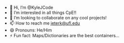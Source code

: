 - 👋 Hi, I’m @KyleJCode
- 👀 I’m interested in all things CpE!!
- 💞️ I’m looking to collaborate on any cool projects!
- 📫 How to reach me jeterk@ufl.edu
- 😄 Pronouns: He/Him
- ⚡ Fun fact: Maps/Dictionaries are the best containers... 

<!---
KyleJCode/KyleJCode is a ✨ special ✨ repository because its `README.md` (this file) appears on your GitHub profile.
You can click the Preview link to take a look at your changes.
--->
